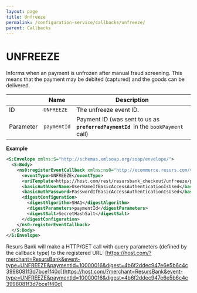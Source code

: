 ```yaml
---
layout: page
title: Unfreeze
permalink: /configuration-service/callbacks/unfreeze/
parent: Callbacks
---
```


# UNFREEZE 

Informs when an payment is unfrozen after manual fraud screening. This
means that the payment may be debited (captured) and the goods can be
delivered.
  
|           | Name        | Description                                                                            |
|-----------|-------------|----------------------------------------------------------------------------------------|
| ID        | `UNFREEZE`  | The unfreeze event ID.                                                                 |
| Parameter | `paymentId` | Payment ID (was sent to us as ` `**`preferredPaymentId`**` `in the `bookPayment` call) |
  
**Example**

```xml
<S:Envelope xmlns:S="http://schemas.xmlsoap.org/soap/envelope/">
  <S:Body>
    <ns0:registerEventCallback xmlns:ns0="http://ecommerce.resurs.com/v4/msg/configuration" xmlns:ns1="http://ecommerce.resurs.com/v4/msg/exception">
      <eventType>UNFREEZE</eventType>
      <uriTemplate>https://host.com/rest/resursbank_checkout/unfreeze/paymentId/{paymentId}/digest/{digest}</uriTemplate>
      <basicAuthUserName>UserNameIfBasicAccessAuthenticationIsUsed</basicAuthUserName>
      <basicAuthPassword>PasswordIfBasicAccessAuthenticationIsUsed</basicAuthPassword>
      <digestConfiguration>
        <digestAlgorithm>SHA1</digestAlgorithm>
        <digestParameters>paymentId</digestParameters>
        <digestSalt>SecretHashSalt</digestSalt>
      </digestConfiguration>
    </ns0:registerEventCallback>
  </S:Body>
</S:Envelope>  
```

 Resurs Bank will make a HTTP/GET call with query parameters (defined by
the callback type) to the registered URL:
[https://host.com/?merchant=ResursBank&event-type=UNFREEZE&paymentId=10000016&digest=4b6f2ddec947e6e5b6c4c3998081f3d7bce1f40d](https://host.com/?merchant=ResursBank&event-type=UNFREEZE&paymentId=10000016&digest=4b6f2ddec947e6e5b6c4c3998081f3d7bce1f40d)
  
